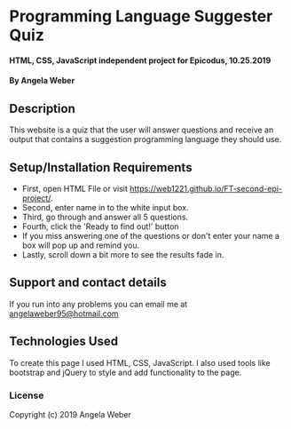 # Programming Language Suggester Quiz

#### HTML, CSS, JavaScript independent project for Epicodus, 10.25.2019

#### By Angela Weber

## Description
This website is a quiz that the user will answer questions and receive an output that contains a suggestion programming language they should use.

## Setup/Installation Requirements

* First, open HTML File or visit https://web1221.github.io/FT-second-epi-project/.
* Second, enter name in to the white input box.
* Third, go through and answer all 5 questions.
* Fourth, click the 'Ready to find out!' button
* If you miss answering one of the questions or don't enter your name a box will pop up and remind you.
* Lastly, scroll down a bit more to see the results fade in.


## Support and contact details
If you run into any problems you can email me at angelaweber95@hotmail.com

## Technologies Used
To create this page I used HTML, CSS, JavaScript.  I also used tools like bootstrap and jQuery to style and add functionality to the page.

### License
Copyright (c) 2019 Angela Weber
